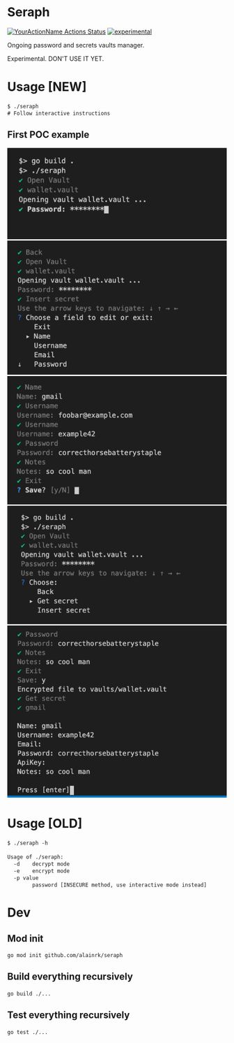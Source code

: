 # Seraph
[![YourActionName Actions Status](https://github.com/alainrk/seraph/workflows/Go/badge.svg)](https://github.com/alainrk/seraph/actions)
[![experimental](http://badges.github.io/stability-badges/dist/experimental.svg)](http://github.com/badges/stability-badges)

Ongoing password and secrets vaults manager.

Experimental. DON'T USE IT YET.

# Usage [NEW]
```
$ ./seraph
# Follow interactive instructions
```

## First POC example

![ScreenExample02](https://github.com/alainrk/seraph/raw/master/example/02.png)
![ScreenExample03](https://github.com/alainrk/seraph/raw/master/example/03.png)
![ScreenExample04](https://github.com/alainrk/seraph/raw/master/example/04.png)
![ScreenExample05](https://github.com/alainrk/seraph/raw/master/example/05.png)
![ScreenExample06](https://github.com/alainrk/seraph/raw/master/example/06.png)

# Usage [OLD]
```
$ ./seraph -h

Usage of ./seraph:
  -d    decrypt mode
  -e    encrypt mode
  -p value
        password [INSECURE method, use interactive mode instead]
```

# Dev
## Mod init
```
go mod init github.com/alainrk/seraph
```

## Build everything recursively
```
go build ./...
```

## Test everything recursively
```
go test ./...
```
